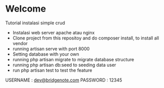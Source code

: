 # Welcome

Tutorial instalasi simple crud

* Instalasi web server apache atau nginx
* Clone project from this repositoy and do composer install, to install all vendor
* running artisan serve with port 8000
* Setting database with your own 
* running php artisan migrate to migrate database structure
* running php artisan db:seed to seeding data user
* run php artisan test to test the feature

USERNAME : dev@bridgenote.com
PASSWORD : 12345
